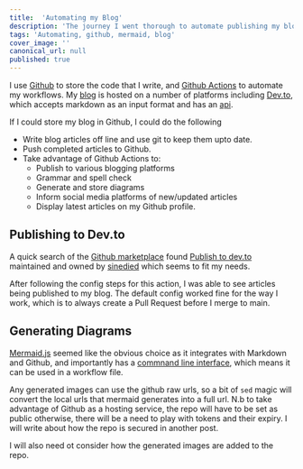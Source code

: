 ```yaml
---
title:  'Automating my Blog'
description: 'The journey I went thorough to automate publishing my blog.'
tags: 'Automating, github, mermaid, blog'
cover_image: ''
canonical_url: null
published: true
---
```


I use [Github](https://www.github.com) to store the code that I write, and [Github Actions](https://github.com/features/actions) to automate my workflows. My [blog](https://dev.to/jonashdown) is hosted on a number of platforms including [Dev.to](https://dev.to/jonashdown), which accepts markdown as an input format and has an [api](https://developers.forem.com/api).

If I could store my blog in Github, I could do the following
 - Write blog articles off line and use git to keep them upto date.
 - Push completed articles to Github.
 - Take advantage of Github Actions to:
   - Publish to various blogging platforms
   - Grammar and spell check
   - Generate and store diagrams 
   - Inform social media platforms of new/updated articles
   - Display latest articles on my Github profile.

## Publishing to Dev.to
A quick search of the [Github marketplace](https://github.com/marketplace?category=&type=actions&verification=&query=dev.to) found [Publish to dev.to](https://github.com/marketplace/actions/publish-to-dev-to) maintained and owned by [sinedied](https://dev.to/sinedied) which seems to fit my needs. 

After following the config steps for this action, I was able to see articles being published to my blog. The default config worked fine for the way I work, which is to always create a Pull Request before I merge to main.

## Generating Diagrams
[Mermaid.js](https://mermaid.js.org/) seemed like the obvious choice as it integrates with Markdown and Github, and importantly has a [commnand line interface](https://github.com/mermaid-js/mermaid-cli), which means it can be used in a workflow file.

Any generated images can use the github raw urls, so a bit of `sed` magic will convert the local urls that mermaid generates into a full url. N.b to take advantage of Github as a hosting service, the repo will have to be set as public otherwise, there will be a need to play with tokens and their expiry. I will write about how the repo is secured in another post.

I will also need ot consider how the generated images are added to the repo.

